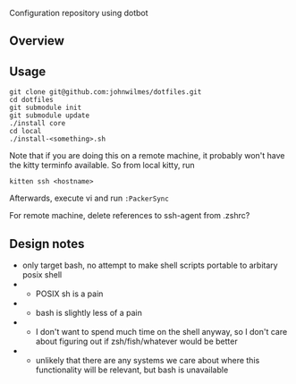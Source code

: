 Configuration repository using dotbot

## Overview

## Usage

    git clone git@github.com:johnwilmes/dotfiles.git
    cd dotfiles
    git submodule init
    git submodule update
    ./install core
    cd local
    ./install-<something>.sh

Note that if you are doing this on a remote machine, it probably won't have the kitty terminfo
available. So from local kitty, run

    kitten ssh <hostname>

Afterwards, execute vi and run `:PackerSync`

For remote machine, delete references to ssh-agent from .zshrc?

## Design notes

- only target bash, no attempt to make shell scripts portable to arbitary posix shell
- - POSIX sh is a pain
- - bash is slightly less of a pain
- - I don't want to spend much time on the shell anyway, so I don't care about figuring out if zsh/fish/whatever would be better
- - unlikely that there are any systems we care about where this functionality will be relevant,
    but bash is unavailable
